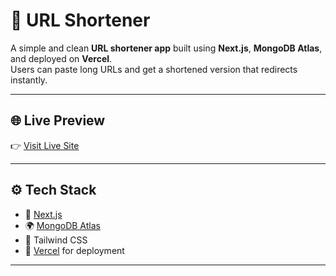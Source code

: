 # 🔗 URL Shortener

A simple and clean **URL shortener app** built using **Next.js**, **MongoDB Atlas**, and deployed on **Vercel**.  
Users can paste long URLs and get a shortened version that redirects instantly.

---

## 🌐 Live Preview

👉 [Visit Live Site](https://url-shortener-gray-pi.vercel.app/)

---

## ⚙️ Tech Stack

- 🧠 [Next.js](https://nextjs.org)
- 🌍 [MongoDB Atlas](https://www.mongodb.com/cloud/atlas)
- 🎨 Tailwind CSS
- 🚀 [Vercel](https://vercel.com) for deployment

---


